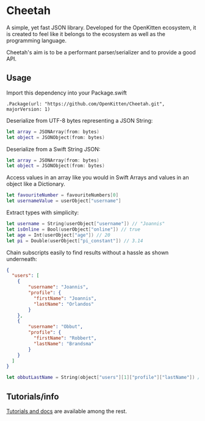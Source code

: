 # Cheetah

A simple, yet fast JSON library. Developed for the OpenKitten ecosystem, it is created to feel like it belongs to the ecosystem as well as the programming language.

Cheetah's aim is to be a performant parser/serializer and to provide a good API.

## Usage

Import this dependency into your Package.swift 

`.Package(url: "https://github.com/OpenKitten/Cheetah.git", majorVersion: 1)`

Deserialize from UTF-8 bytes representing a JSON String:

```swift
let array = JSONArray(from: bytes)
let object = JSONObject(from: bytes)
```

Deserialize from a Swift String JSON:
```swift
let array = JSONArray(from: bytes)
let object = JSONObject(from: bytes)
```

Access values in an array like you would in Swift Arrays and values in an object like a Dictionary.

```swift
let favouriteNumber = favouriteNumbers[0]
let usernameValue = userObject["username"]
```

Extract types with simplicity:

```swift
let username = String(userObject["username"]) // "Joannis"
let isOnline = Bool(userObject["online"]) // true
let age = Int(userObject["age"]) // 20
let pi = Double(userObject["pi_constant"]) // 3.14
```

Chain subscripts easily to find results without a hassle as shown underneath:

```json
{
  "users": [
  	{
  		"username": "Joannis",
  		"profile": {
  		  "firstName": "Joannis",
  		  "lastName": "Orlandos"
  		}
  	},
  	{
  		"username": "Obbut",
  		"profile": {
  		  "firstName": "Robbert",
  		  "lastName": "Brandsma"
  		}
  	}
  ]
}
```

```swift
let obbutLastName = String(object["users"][1]["profile"]["lastName"]) // "Brandsma"
```

## Tutorials/info

[Tutorials and docs](http://docs.openkitten.org/tutorials/tutorials/cheetah/) are available among the rest.